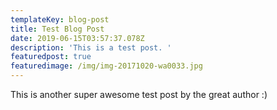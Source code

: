 ```yaml
---
templateKey: blog-post
title: Test Blog Post
date: 2019-06-15T03:57:37.078Z
description: 'This is a test post. '
featuredpost: true
featuredimage: /img/img-20171020-wa0033.jpg
---
```

This is another super awesome test post by the great author :)
